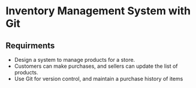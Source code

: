 # Inventory Management System with Git

## Requirments

* Design a system to manage products for a store.
* Customers can make purchases, and
sellers can update the list of products.
* Use Git for version control, and maintain a purchase history of items
